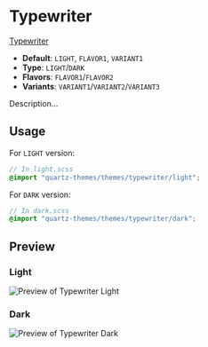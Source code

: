 # Typewriter

[Typewriter](https://github.com/crashmoney)

- **Default**: `LIGHT`, `FLAVOR1`, `VARIANT1`
- **Type**: `LIGHT`/`DARK`
- **Flavors**: `FLAVOR1`/`FLAVOR2`
- **Variants**: `VARIANT1`/`VARIANT2`/`VARIANT3`

Description...

## Usage

For `LIGHT` version:

```scss
// In light.scss
@import "quartz-themes/themes/typewriter/light";
```

For `DARK` version:

```scss
// In dark.scss
@import "quartz-themes/themes/typewriter/dark";
```

## Preview

### Light

![Preview of Typewriter Light](preview-light.png)

### Dark

![Preview of Typewriter Dark](preview-dark.png)
